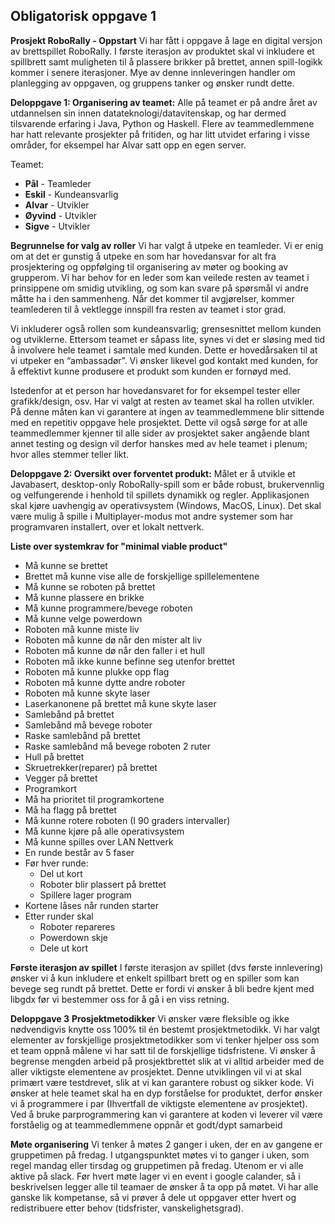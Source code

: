 ## **Obligatorisk oppgave 1**
**Prosjekt RoboRally - Oppstart**
Vi har fått i oppgave å lage en digital versjon av brettspillet RoboRally. I første iterasjon av produktet skal vi inkludere et spillbrett 
samt muligheten til å plassere brikker på brettet, annen spill-logikk kommer i senere iterasjoner. Mye av denne innleveringen handler om 
planlegging av oppgaven, og gruppens tanker og ønsker rundt dette. 

**Deloppgave 1: Organisering av teamet:** Alle på teamet er på andre året av utdannelsen sin innen datateknologi/datavitenskap, og har dermed tilsvarende erfaring i Java, Python og Haskell. Flere av teammedlemmene har hatt relevante prosjekter på fritiden, og har litt utvidet erfaring i visse områder, for eksempel har Alvar satt opp en egen server.

Teamet:
- **Pål**       - Teamleder
- **Eskil** 		- Kundeansvarlig
- **Alvar** 		- Utvikler
- **Øyvind** 	  - Utvikler
- **Sigve** 		- Utvikler


**Begrunnelse for valg av roller** Vi har valgt å utpeke en teamleder. Vi er enig om at det er gunstig å utpeke en som har hovedansvar for alt fra prosjektering og oppfølging til organisering av møter og booking av grupperom. Vi har behov for en leder som kan veilede resten av teamet i prinsippene om smidig utvikling, og som kan svare på spørsmål vi andre måtte ha i den sammenheng. Når det kommer til avgjørelser, kommer teamlederen til å vektlegge innspill fra resten av teamet i stor grad.

Vi inkluderer også rollen som kundeansvarlig; grensesnittet mellom kunden og utviklerne. Ettersom teamet er såpass lite, synes vi det 
er sløsing med tid å involvere hele teamet i samtale med kunden. Dette er hovedårsaken til at vi utpeker en “ambassadør”. Vi ønsker 
likevel god kontakt med kunden, for å effektivt kunne produsere et produkt som kunden er fornøyd med.

Istedenfor at et person har hovedansvaret for for eksempel tester eller grafikk/design, osv. Har vi valgt at resten av teamet skal ha 
rollen utvikler. På denne måten kan vi garantere at ingen av teammedlemmene blir sittende med en repetitiv oppgave hele prosjektet. Dette 
vil også sørge for at alle teammedlemmer kjenner til alle sider av prosjektet saker angående blant annet testing og design vil derfor 
hanskes med av hele teamet i plenum; hvor alles stemmer teller likt. 


**Deloppgave 2: Oversikt over forventet produkt:** Målet er å utvikle et Javabasert, desktop-only RoboRally-spill som er både robust, brukervennlig og velfungerende i henhold til spillets dynamikk og regler. Applikasjonen skal kjøre uavhengig av operativsystem (Windows, MacOS, Linux). Det skal være mulig å spille i Multiplayer-modus mot andre systemer som har programvaren installert, over et lokalt nettverk. 


**Liste over systemkrav for "minimal viable product"**
* Må kunne se brettet
* Brettet må kunne vise alle de forskjellige spillelementene
* Må kunne se roboten på brettet
* Må kunne plassere en brikke
* Må kunne programmere/bevege roboten
* Må kunne velge powerdown
* Roboten må kunne miste liv
* Roboten må kunne dø når den mister alt liv
* Roboten må kunne dø når den faller i et hull
* Roboten må ikke kunne befinne seg utenfor brettet
* Roboten må kunne plukke opp flag
* Roboten må kunne dytte andre roboter
* Roboten må kunne skyte laser
* Laserkanonene på brettet må kune skyte laser
* Samlebånd på brettet
* Samlebånd må bevege roboter
* Raske samlebånd på brettet
* Raske samlebånd må bevege roboten 2 ruter
* Hull på brettet
* Skruetrekker(reparer) på brettet
* Vegger på brettet
* Programkort
* Må ha prioritet til programkortene
* Må ha flagg på brettet
* Må kunne rotere roboten (I 90 graders intervaller)
* Må kunne kjøre på alle operativsystem
* Må kunne spilles over LAN Nettverk
* En runde består av 5 faser
* Før hver runde:
    * Del ut kort
    * Roboter blir plassert på brettet
    * Spillere lager program
* Kortene låses når runden starter
* Etter runder skal
    * Roboter repareres
    * Powerdown skje
    * Dele ut kort


**Første iterasjon av spillet**
I første iterasjon av spillet (dvs første innlevering) ønsker vi å kun inkludere et enkelt spillbart brett og en spiller som kan bevege seg rundt på brettet. Dette er fordi vi ønsker å bli bedre kjent med libgdx før vi bestemmer oss for å gå i en viss retning. 


**Deloppgave 3**
**Prosjektmetodikker**
Vi ønsker være fleksible og ikke nødvendigvis knytte oss 100% til én bestemt prosjektmetodikk. Vi har valgt elementer av forskjellige prosjektmetodikker som vi tenker hjelper oss som et team oppnå målene vi har satt til de forskjellige tidsfristene. Vi ønsker å begrense mengden arbeid på prosjektbrettet slik at vi alltid arbeider med de aller viktigste elementene av prosjektet. Denne utviklingen vil vi at skal primært være testdrevet, slik at vi kan garantere robust og sikker kode. Vi ønsker at hele teamet skal ha en dyp forståelse for produktet, derfor ønsker vi å programmere i par (Ihvertfall de viktigste elementene av prosjektet). Ved å bruke parprogrammering kan vi garantere at koden vi leverer vil være forståelig og at teammedlemmene oppnår et godt/dypt samarbeid

**Møte organisering**
Vi tenker å møtes 2 ganger i uken, der en av gangene er gruppetimen på fredag.
I utgangspunktet møtes vi to ganger i uken, som regel mandag eller tirsdag og gruppetimen på fredag. Utenom er vi alle aktive på slack. Før hvert møte lager vi en event i google calander, så i beskrivelsen legger alle til teamaer de ønsker å ta opp på møtet.
Vi har alle ganske lik kompetanse, så vi prøver å dele ut oppgaver etter hvert og redistribuere etter behov (tidsfrister, vanskelighetsgrad).  

























